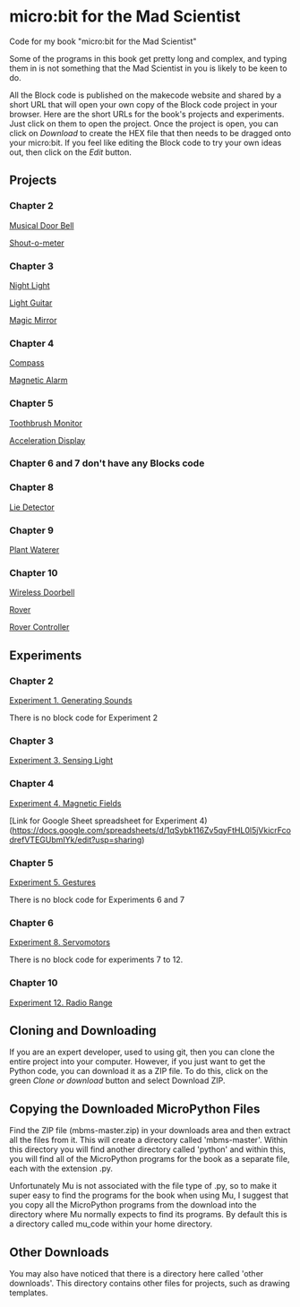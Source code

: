 # micro:bit for the Mad Scientist

Code for my book "micro:bit for the Mad Scientist"

Some of the programs in this book get pretty long and complex, and typing them in is not something that the Mad Scientist in you is likely to be keen to do. 

All the Block code is published on the makecode website and shared by a short URL that will open your own copy of the Block code project in your browser. Here are the short URLs for the book's projects and experiments. Just click on them to open the project. Once the project is open, you can click on _Download_ to create the HEX file that then needs to be dragged onto your micro:bit. If you feel like editing the Block code to try your own ideas out, then click on the _Edit_ button.

## Projects

### Chapter 2
[Musical Door Bell](https://makecode.microbit.org/_bo6T1f286Kos)

[Shout-o-meter](https://makecode.microbit.org/_0drcfrM7kUE6)



### Chapter 3
[Night Light](https://makecode.microbit.org/_Tf4E9w3xb0sU)

[Light Guitar](https://makecode.microbit.org/_HxdFekC57XkA)

[Magic Mirror](https://makecode.microbit.org/_ERbTiwTzY0zu)


### Chapter 4

[Compass](https://makecode.microbit.org/_f4M1s1bK4gre)

[Magnetic Alarm](https://makecode.microbit.org/_P5DF8HMab6cA)


### Chapter 5

[Toothbrush Monitor](https://makecode.microbit.org/_Dh7VJw3Hz1Wx)

[Acceleration Display](https://makecode.microbit.org/_Vu8cdtPzpbrq)

### Chapter 6 and 7 don't have any Blocks code

### Chapter 8

[Lie Detector](https://makecode.microbit.org/_aM8WTLcEJ6qe)


### Chapter 9

[Plant Waterer](https://makecode.microbit.org/_VrVemL7Kx2FP)


### Chapter 10

[Wireless Doorbell](https://makecode.microbit.org/_hvLdHC5TqbXa)

[Rover](https://makecode.microbit.org/_FTPcwRg3CPjV)

[Rover Controller](https://makecode.microbit.org/_L69HYaPvU53t)



## Experiments

### Chapter 2

[Experiment 1. Generating Sounds](https://makecode.microbit.org/_eerYohUaWVqp)

There is no block code for Experiment 2


### Chapter 3

[Experiment 3. Sensing Light](https://makecode.microbit.org/_WzAc3vfXcKg1) 


### Chapter 4

[Experiment 4. Magnetic Fields](https://makecode.microbit.org/_5HhbF218K6j8) 

[Link for Google Sheet spreadsheet for Experiment 4)(https://docs.google.com/spreadsheets/d/1qSybk116Zv5qyFtHL0l5jVkicrFcodrefVTEGUbmIYk/edit?usp=sharing)


### Chapter 5

[Experiment 5. Gestures](https://makecode.microbit.org/_hX3Cx5AFm2X7)

There is no block code for Experiments 6 and 7


### Chapter 6

[Experiment 8. Servomotors](https://makecode.microbit.org/_RsRRuvUH89kL)

There is no block code for experiments 7 to 12.


### Chapter 10

[Experiment 12. Radio Range](https://makecode.microbit.org/_DJFddiLyVHLq)




## Cloning and Downloading 

If you are an expert developer, used to using git, then you can clone the entire project into your computer. However, if you just want to get the Python code, you can download it as a ZIP file. To do this, click on the green _Clone or download_ button and select Download ZIP.


## Copying the Downloaded MicroPython Files

Find the ZIP file (mbms-master.zip) in your downloads area and then extract all the files from it. This will create a directory called 'mbms-master'. Within this directory you will find another directory called 'python' and within this, you will find all of the MicroPython programs for the book as a separate file, each with the extension .py.

Unfortunately Mu is not associated with the file type of .py, so to make it super easy to find the programs for the book when using Mu, I suggest that you copy all the MicroPython programs from the download into the directory where Mu normally expects to find its programs. By default this is a directory called mu_code within your home directory.


## Other Downloads

You may also have noticed that there is a directory here called 'other downloads'. This directory contains other files for projects, such as drawing templates.
